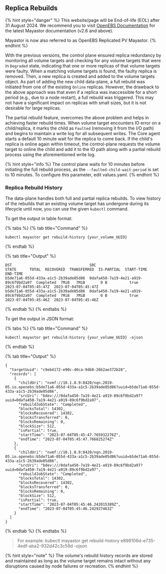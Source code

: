 ## Replica Rebuilds

{% hint style="danger" %}
This website/page will be End-of-life (EOL) after 31 August 2024. We recommend you to visit [OpenEBS Documentation](https://openebs.io/docs/user-guides/replicated-storage-user-guide/replicated-pv-mayastor/rs-installation) for the latest Mayastor documentation (v2.6 and above).
 
Mayastor is now also referred to as OpenEBS Replicated PV Mayastor.
{% endhint %}

With the previous versions, the control plane ensured replica redundancy by monitoring all volume targets and checking for any volume targets that were in `Degraded` state, indicating that one or more replicas of that volume targets were faulty. When a matching volume targets is found, the faulty replica is removed. Then, a new replica is created and added to the volume targets object. As part of adding the new child data-plane, a full rebuild was initiated from one of the existing `Online` replicas.
However, the drawback to the above approach was that even if a replica was inaccessible for a short period (e.g., due to a node restart), a full rebuild was triggered. This may not have a significant impact on replicas with small sizes, but it is not desirable for large replicas.

The partial rebuild feature, overcomes the above problem and helps in achieving faster rebuild times. When volume target encounters IO error on a child/replica, it marks the child as `Faulted` (removing it from the I/O path) and begins to maintain a write log for all subsequent writes. The Core agent starts a default 10 minute wait for the replica to come back. If the child's replica is online again within timeout, the control-plane requests the volume target to online the child and add it to the IO path along with a partial rebuild process using the aforementioned write log.


{% hint style="info %}
The control plane waits for 10 minutes before initiating the full rebuild process, as the `--faulted-child-wait-period` is set to 10 minutes. To configure this parameter, edit values.yaml.
{% endhint %}


### Replica Rebuild History 

The data-plane handles both full and partial replica rebuilds. To view history of the rebuilds that an existing volume target has undergone during its lifecycle until now, you can use the given `kubectl` command.

To get the output in table format: 

{% tabs %}
{% tab title="Command" %}
```text
kubectl mayastor get rebuild-history {your_volume_UUID} 
```
{% endtab %}

{% tab title="Output" %}
```text
DST                                   SRC                                   STATE      TOTAL  RECOVERED  TRANSFERRED  IS-PARTIAL  START-TIME            END-TIME
b5de71a6-055d-433a-a1c5-2b39ade05d86  0dafa450-7a19-4e21-a919-89c6f9bd2a97  Completed  7MiB   7MiB       0 B          true        2023-07-04T05:45:47Z  2023-07-04T05:45:47Z
b5de71a6-055d-433a-a1c5-2b39ade05d86  0dafa450-7a19-4e21-a919-89c6f9bd2a97  Completed  7MiB   7MiB       0 B          true        2023-07-04T05:45:46Z  2023-07-04T05:45:46Z
```
{% endtab %}
{% endtabs %}

To get the output in JSON format: 

{% tabs %}
{% tab title="Command" %}
```text
kubectl mayastor get rebuild-history {your_volume_UUID} -ojson
```
{% endtab %}

{% tab title="Output" %}
```text
{
  "targetUuid": "c9eb4172-e90c-40ca-9db0-26b2ae372b28",
  "records": [
    {
      "childUri": "nvmf://10.1.0.9:8420/nqn.2019-05.io.openebs:b5de71a6-055d-433a-a1c5-2b39ade05d86?uuid=b5de71a6-055d-433a-a1c5-2b39ade05d86",
      "srcUri": "bdev:///0dafa450-7a19-4e21-a919-89c6f9bd2a97?uuid=0dafa450-7a19-4e21-a919-89c6f9bd2a97",
      "rebuildJobState": "Completed",
      "blocksTotal": 14302,
      "blocksRecovered": 14302,
      "blocksTransferred": 0,
      "blocksRemaining": 0,
      "blockSize": 512,
      "isPartial": true,
      "startTime": "2023-07-04T05:45:47.765932276Z",
      "endTime": "2023-07-04T05:45:47.766825274Z"
    },
    {
      "childUri": "nvmf://10.1.0.9:8420/nqn.2019-05.io.openebs:b5de71a6-055d-433a-a1c5-2b39ade05d86?uuid=b5de71a6-055d-433a-a1c5-2b39ade05d86",
      "srcUri": "bdev:///0dafa450-7a19-4e21-a919-89c6f9bd2a97?uuid=0dafa450-7a19-4e21-a919-89c6f9bd2a97",
      "rebuildJobState": "Completed",
      "blocksTotal": 14302,
      "blocksRecovered": 14302,
      "blocksTransferred": 0,
      "blocksRemaining": 0,
      "blockSize": 512,
      "isPartial": true,
      "startTime": "2023-07-04T05:45:46.242015389Z",
      "endTime": "2023-07-04T05:45:46.242927463Z"
    }
  ]
}
```
{% endtab %}
{% endtabs %}

> For example: kubectl mayastor get rebuild-history e898106d-e735-4edf-aba2-932d42c3c58d -ojson

{% hint style="note" %}
The volume's rebuild history records are stored and maintained as long as the volume target remains intact without any disruptions caused by node failures or recreation.
{% endhint %}
